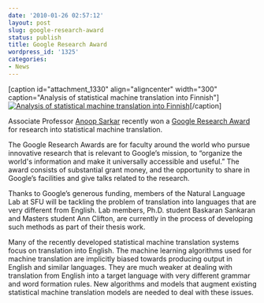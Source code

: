```yaml
---
date: '2010-01-26 02:57:12'
layout: post
slug: google-research-award
status: publish
title: Google Research Award
wordpress_id: '1325'
categories:
- News
---
```


[caption id="attachment_1330" align="aligncenter" width="300" caption="Analysis of statistical machine translation into Finnish"][![Analysis of statistical machine translation into Finnish](http://natlang.cs.sfu.ca/wp-content/uploads/2010/01/finnishanalysis-300x122.png)](http://natlang.cs.sfu.ca/wp-content/uploads/2010/01/finnishanalysis.png)[/caption]

Associate Professor [Anoop Sarkar](http://www.cs.sfu.ca/~anoop/) recently won a [Google Research Award](http://research.google.com/university/relations/research_awards.html) for research into statistical machine translation.

The Google Research Awards are for faculty around the world who pursue innovative research that is relevant to Google’s mission, to “organize the world's information and make it universally accessible and useful.” The award consists of substantial grant money, and the opportunity to share in Google’s facilities and give talks related to the research.

Thanks to Google’s generous funding, members of the Natural Language Lab at SFU will be tackling the problem of translation into languages that are very different from English. Lab members, Ph.D. student Baskaran Sankaran and Masters student Ann Clifton, are currently in the process of developing such methods as part of their thesis work.

Many of the recently developed statistical machine translation systems focus on translation into English. The machine learning algorithms used for machine translation are implicitly biased towards producing output in English and similar languages. They are much weaker at dealing with translation from English into a target language with very different grammar and word formation rules. New algorithms and models that augment existing statistical machine translation models are needed to deal with these issues.
